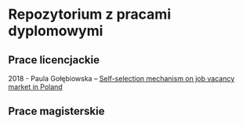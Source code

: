 # Repozytorium z pracami dyplomowymi


## Prace licencjackie

2018 - Paula Gołębiowska – [Self-selection mechanism on job vacancy market in Poland](licencjat/2018-golebiowska108385lic.pdf)

## Prace magisterskie
